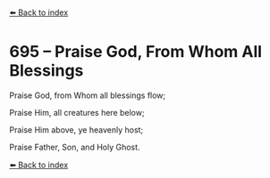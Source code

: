 [⬅️ Back to index](../README.md)

# 695 – Praise God, From Whom All Blessings



Praise God, from Whom all blessings flow;

Praise Him, all creatures here below;

Praise Him above, ye heavenly host;

Praise Father, Son, and Holy Ghost.

[⬅️ Back to index](../README.md)

